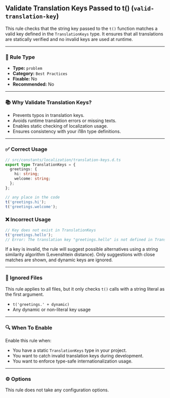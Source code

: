 ## Validate Translation Keys Passed to t() (`valid-translation-key`)

This rule checks that the string key passed to the `t()` function matches a valid key defined in the `TranslationKeys` type.
It ensures that all translations are statically verified and no invalid keys are used at runtime.

---

### 🧩 Rule Type

- **Type:** `problem`
- **Category:** `Best Practices`
- **Fixable:** No
- **Recommended:** No

---

### 📚 Why Validate Translation Keys?

- Prevents typos in translation keys.
- Avoids runtime translation errors or missing texts.
- Enables static checking of localization usage.
- Ensures consistency with your i18n type definitions.

---

### ✅ Correct Usage

```ts
// src/constants/localization/translation-keys.d.ts
export type TranslationKeys = {
  greetings: {
    hi: string;
    welcome: string;
  };
};
```

```ts
// any place in the code
t('greetings.hi');
t('greetings.welcome');
```

### ❌ Incorrect Usage

```ts
// Key does not exist in TranslationKeys
t('greetings.hello');
// Error: The translation key "greetings.hello" is not defined in TranslationKeys. Did you mean: "greetings.hi", "greetings.welcome"?
```

If a key is invalid, the rule will suggest possible alternatives using a string similarity algorithm (Levenshtein distance).
Only suggestions with close matches are shown, and dynamic keys are ignored.

---

### 📂 Ignored Files

This rule applies to all files, but it only checks `t()` calls with a string literal as the first argument.

- `t('greetings.' + dynamic)`
- Any dynamic or non-literal key usage

---

### 🔍 When To Enable

Enable this rule when:

- You have a static `TranslationKeys` type in your project.
- You want to catch invalid translation keys during development.
- You want to enforce type-safe internationalization usage.

---

### ⚙️ Options

This rule does not take any configuration options.
